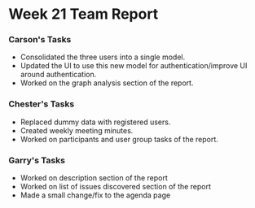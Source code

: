# Week 21 Team Report

### Carson's Tasks

- Consolidated the three users into a single model.
- Updated the UI to use this new model for authentication/improve UI around authentication.
- Worked on the graph analysis section of the report.

### Chester's Tasks

- Replaced dummy data with registered users.
- Created weekly meeting minutes.
- Worked on participants and user group tasks of the report.

### Garry's Tasks

- Worked on description section of the report
- Worked on list of issues discovered section of the report
- Made a small change/fix to the agenda page 